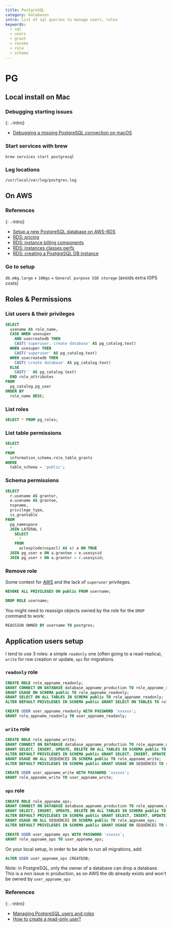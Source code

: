 ```yaml
---
title: PostgreSQL
category: Databases
intro: List of sql queries to manage users, roles
keywords:
  - sql
  - users
  - grant
  - revoke
  - role
  - schema
---
```


# PG

## Local install on Mac

### Debugging starting issues
{: .-intro}
- [Debugging a missing PostgreSQL connection on macOS](https://thoughtbot.com/blog/macos-postgres-could-not-connect-to-server)

### Start services with brew

```shell
brew services start postgresql
```
### Log locations

```shell
/usr/local/var/log/postgres.log 
```

## On AWS

### References
{: .-intro}

- [Setup a new PostgreSQL database on AWS-RDS](http://asheiduk.de/post/setup-pg-on-rds/)
- [RDS: pricing](https://aws.amazon.com/rds/postgresql/pricing/)
- [RDS: instance billing components](https://docs.aws.amazon.com/AmazonRDS/latest/UserGuide/User_DBInstanceBilling.html)
- [RDS: instances classes perfs](https://docs.aws.amazon.com/AmazonRDS/latest/UserGuide/Concepts.DBInstanceClass.html)
- [RDS: creating a PostgreSQL DB instance](https://docs.aws.amazon.com/AmazonRDS/latest/UserGuide/CHAP_GettingStarted.CreatingConnecting.PostgreSQL.html)

### Go to setup
`db.m6g.large` + `100go` + `General purpose SSD storage` (avoids extra IOPS costs)

## Roles & Permissions

### List users & their privileges
```sql
SELECT
  usename AS role_name,
  CASE WHEN usesuper
    AND usecreatedb THEN
    CAST('superuser, create database' AS pg_catalog.text)
  WHEN usesuper THEN
    CAST('superuser' AS pg_catalog.text)
  WHEN usecreatedb THEN
    CAST('create database' AS pg_catalog.text)
  ELSE
    CAST('' AS pg_catalog.text)
  END role_attributes
FROM
  pg_catalog.pg_user
ORDER BY
  role_name DESC;
```

### List roles
```sql
SELECT * FROM pg_roles;
```

### List table permissions
```sql
SELECT
  *
FROM
  information_schema.role_table_grants
WHERE
  table_schema = 'public';
```

### Schema permissions
```sql
SELECT
  r.usename AS grantor,
  e.usename AS grantee,
  nspname,
  privilege_type,
  is_grantable
FROM
  pg_namespace
  JOIN LATERAL (
    SELECT
      *
    FROM
      aclexplode(nspacl) AS x) a ON TRUE
  JOIN pg_user e ON a.grantee = e.usesysid
  JOIN pg_user r ON a.grantor = r.usesysid;
```

### Remove role

Some context for [AWS](https://dba.stackexchange.com/questions/226784/cannot-revoke-permissions-or-drop-user-in-pgsql-aws-rds) and the lack of `superuser` privileges.

```sql
REVOKE ALL PRIVILEGES ON public FROM username;

DROP ROLE username;
```

You might need to reassign objects owned by the role for the `DROP` command to work:
```sql
REASSIGN OWNED BY username TO postgres;
```

## Application users setup

I tend to use 3 roles: a simple `readonly` one (often going to a read-replica), `write` for row creation or update, `ops` for migrations.

### `readonly` role
```sql
CREATE ROLE role_appname_readonly;
GRANT CONNECT ON DATABASE database_appname_production TO role_appname_readonly;
GRANT USAGE ON SCHEMA public TO role_appname_readonly;
GRANT SELECT ON ALL TABLES IN SCHEMA public TO role_appname_readonly;
ALTER DEFAULT PRIVILEGES IN SCHEMA public GRANT SELECT ON TABLES TO role_appname_readonly;

CREATE USER user_appname_readonly WITH PASSWORD 'xxxxxx';
GRANT role_appname_readonly TO user_appname_readonly;
```

### `write` role
```sql
CREATE ROLE role_appname_write;
GRANT CONNECT ON DATABASE database_appname_production TO role_appname_write;
GRANT SELECT, INSERT, UPDATE, DELETE ON ALL TABLES IN SCHEMA public TO role_appname_write;
ALTER DEFAULT PRIVILEGES IN SCHEMA public GRANT SELECT, INSERT, UPDATE, DELETE ON TABLES TO role_appname_write;
GRANT USAGE ON ALL SEQUENCES IN SCHEMA public TO role_appname_write;
ALTER DEFAULT PRIVILEGES IN SCHEMA public GRANT USAGE ON SEQUENCES TO role_appname_write;

CREATE USER user_appname_write WITH PASSWORD 'xxxxxx';
GRANT role_appname_write TO user_appname_write;
```

### `ops` role
```sql
CREATE ROLE role_appname_ops;
GRANT CONNECT ON DATABASE database_appname_production TO role_appname_ops;
GRANT SELECT, INSERT, UPDATE, DELETE ON ALL TABLES IN SCHEMA public TO role_appname_ops;
ALTER DEFAULT PRIVILEGES IN SCHEMA public GRANT SELECT, INSERT, UPDATE, DELETE ON TABLES TO role_appname_ops;
GRANT USAGE ON ALL SEQUENCES IN SCHEMA public TO role_appname_ops;
ALTER DEFAULT PRIVILEGES IN SCHEMA public GRANT USAGE ON SEQUENCES TO role_appname_ops;

CREATE USER user_appname_ops WITH PASSWORD 'xxxxxx';
GRANT role_appname_ops TO user_appname_ops;
```
On your local setup, in order to be able to run all migrations, add:
```sql
ALTER USER user_appname_ops CREATEDB;
```
Note: in PostgreSQL, only the owner of a database can drop a database. This is a non issue in production, as on AWS the db already exists and won't be owned by `user_appname_ops`

### References
{: .-intro}

- [Managing PostgreSQL users and roles](https://aws.amazon.com/blogs/database/managing-postgresql-users-and-roles/)
- [How to create a read-only user?](https://tableplus.com/blog/2018/04/postgresql-how-to-create-read-only-user.html)

